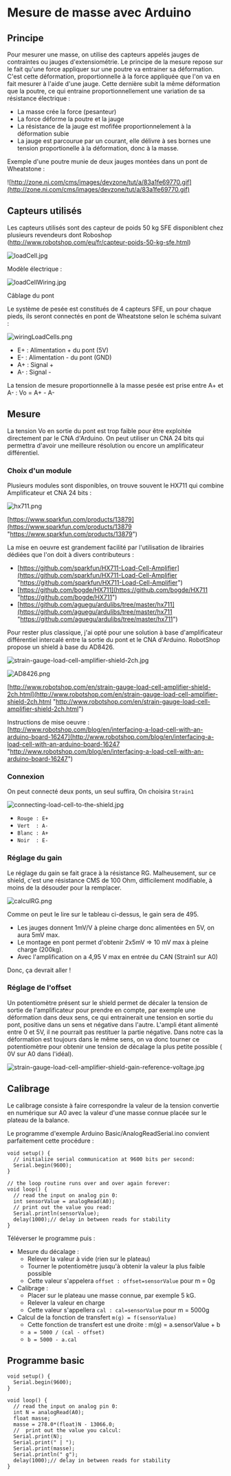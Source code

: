 # Mesure de masse avec Arduino #

## Principe ##

Pour mesurer une masse, on utilise des capteurs appelés jauges de contraintes ou jauges d'extensiométrie. Le principe de la mesure repose sur le fait qu'une force appliquer sur une poutre va entrainer sa déformation. C'est cette déformation, proportionnelle à la force appliquée que l'on va en fait mesurer à l'aide d'une jauge. Cette dernière subit la même déformation que la poutre, ce qui entraine proportionnellement une variation de sa résistance électrique : 

- La masse crée la force (pesanteur)
- La force déforme la poutre et la jauge
- La résistance de la jauge est mofifée proportionnelement à la déformation subie
- La jauge est parcourue par un courant, elle délivre à ses bornes une tension proportionelle à la déformation, donc à la masse.


Exemple d'une poutre munie de deux jauges montées dans un pont de Wheatstone :

![http://zone.ni.com/cms/images/devzone/tut/a/83a1fe69770.gif](http://zone.ni.com/cms/images/devzone/tut/a/83a1fe69770.gif)

## Capteurs utilisés ##

Les capteurs utilisés sont des capteur de poids 50 kg SFE disponiblent chez plusieurs revendeurs dont Roboshop (http://www.robotshop.com/eu/fr/capteur-poids-50-kg-sfe.html)

![loadCell.jpg](loadCell.jpg)

Modèle électrique :

![loadCellWiring.jpg](loadCellWiring.jpg)

Câblage du pont

Le système de pesée est constitués de 4 capteurs SFE, un pour chaque pieds, ils seront connectés en pont de Wheatstone selon le schéma suivant :

![wiringLoadCells.png](wiringLoadCells.png)

- E+ : Alimentation + du pont (5V)
- E- : Alimentation - du pont (GND)
- A+ : Signal +
- A- : Signal -

La tension de mesure proportionnelle à la masse pesée est prise entre A+ et A- : Vo = A+ - A-

## Mesure ##

La tension Vo en sortie du pont est trop faible pour être exploitée directement par le CNA d'Arduino. On peut utiliser un CNA 24 bits qui permettra d'avoir une meilleure résolution ou encore un amplificateur différentiel. 

### Choix d'un module ###

Plusieurs modules sont disponibles, on trouve souvent le HX711 qui combine Amplificateur et CNA 24 bits :

![hx711.png](hx711.png)

[https://www.sparkfun.com/products/13879](https://www.sparkfun.com/products/13879 "https://www.sparkfun.com/products/13879")

La mise en oeuvre est grandement facilité par l'utilisation de librairies dédiées que l'on doit à divers contributeurs :

- [https://github.com/sparkfun/HX711-Load-Cell-Amplifier](https://github.com/sparkfun/HX711-Load-Cell-Amplifier "https://github.com/sparkfun/HX711-Load-Cell-Amplifier")
- [https://github.com/bogde/HX711](https://github.com/bogde/HX711 "https://github.com/bogde/HX711")
- [https://github.com/aguegu/ardulibs/tree/master/hx711](https://github.com/aguegu/ardulibs/tree/master/hx711 "https://github.com/aguegu/ardulibs/tree/master/hx711")

Pour rester plus classique, j'ai opté pour une solution à base d'amplificateur différentiel intercalé entre la sortie du pont et le CNA d'Arduino. RobotShop propose un shield à base du AD8426.

![strain-gauge-load-cell-amplifier-shield-2ch.jpg](strain-gauge-load-cell-amplifier-shield-2ch.jpg)

![AD8426.png](AD8426.png)

[http://www.robotshop.com/en/strain-gauge-load-cell-amplifier-shield-2ch.html](http://www.robotshop.com/en/strain-gauge-load-cell-amplifier-shield-2ch.html "http://www.robotshop.com/en/strain-gauge-load-cell-amplifier-shield-2ch.html")

Instructions de mise oeuvre : [http://www.robotshop.com/blog/en/interfacing-a-load-cell-with-an-arduino-board-16247](http://www.robotshop.com/blog/en/interfacing-a-load-cell-with-an-arduino-board-16247 "http://www.robotshop.com/blog/en/interfacing-a-load-cell-with-an-arduino-board-16247")

### Connexion ###

On peut connecté deux ponts, un seul suffira, On choisira `Strain1`

![connecting-load-cell-to-the-shield.jpg](connecting-load-cell-to-the-shield.jpg)

- `Rouge : E+`
- `Vert  : A-`
- `Blanc : A+`
- `Noir  : E-`

### Réglage du gain ###

Le réglage du gain se fait grace à la résistance RG. Malheusement, sur ce shield, c'est une résistance CMS de 100 Ohm, difficilement modifiable, à moins de la désouder pour la remplacer.

![calculRG.png](calculRG.png)

Comme on peut le lire sur le tableau ci-dessus, le gain sera de 495. 

- Les jauges donnent 1mV/V à pleine charge donc alimentées en 5V, on aura 5mV max.
- Le montage en pont permet d'obtenir 2x5mV => 10 mV max à pleine charge (200kg).
- Avec l'amplification on a 4,95 V max en entrée du CAN (Strain1 sur A0)

Donc, ça devrait aller !

### Réglage de l'offset ###

Un potentiomètre présent sur le shield permet de décaler la tension de sortie de l'amplificateur pour prendre en compte, par exemple une déformation dans deux sens, ce qui entrainerait une tension en sortie du pont, positive dans un sens et négative dans l'autre. L'ampli étant alimenté entre 0 et 5V, il ne pourrait pas restituer la partie négative. Dans notre cas la déformation est toujours dans le même sens, on va donc tourner ce potentiomètre pour obtenir une tension de décalage la plus petite possible ( 0V sur A0 dans l'idéal).

![strain-gauge-load-cell-amplifier-shield-gain-reference-voltage.jpg](strain-gauge-load-cell-amplifier-shield-gain-reference-voltage.jpg)


## Calibrage ##

Le calibrage consiste à faire correspondre la valeur de la tension convertie en numérique sur A0 avec la valeur d'une masse connue placée sur le plateau de la balance.

Le programme d'exemple Arduino Basic/AnalogReadSerial.ino convient parfaitement cette procédure :

    void setup() {
      // initialize serial communication at 9600 bits per second:
      Serial.begin(9600);
    }
    
    // the loop routine runs over and over again forever:
    void loop() {
      // read the input on analog pin 0:
      int sensorValue = analogRead(A0);
      // print out the value you read:
      Serial.println(sensorValue);
      delay(1000);// delay in between reads for stability
    }

Téléverser le programme puis :

- Mesure du décalage : 
	- Relever la valeur à vide (rien sur le plateau)
	- Tourner le potentiomètre jusqu'à obtenir la valeur la plus faible possible
	- Cette valeur s'appelera `offset : offset=sensorValue` pour m = 0g
- Calibrage :
	- Placer sur le plateau une masse connue, par exemple 5 kG.
	- Relever la valeur en charge
	- Cette valeur s'appellera `cal : cal=sensorValue` pour m = 5000g
- Calcul de la fonction de transfert `m(g) = f(sensorValue)`
	- Cette fonction de transfert est une droite : m(g) = a.sensorValue + b
	- `a = 5000 / (cal - offset)`
	- `b = 5000 - a.cal`

## Programme basic ##

    void setup() {
      Serial.begin(9600);
    }
    
    void loop() {
      // read the input on analog pin 0:
      int N = analogRead(A0);
      float masse;
      masse = 278.0*(float)N - 13066.0;
      //  print out the value you calcul:
      Serial.print(N);
      Serial.print(" | ");
      Serial.print(masse);
      Serial.println(" g");
      delay(1000);// delay in between reads for stability
    }


